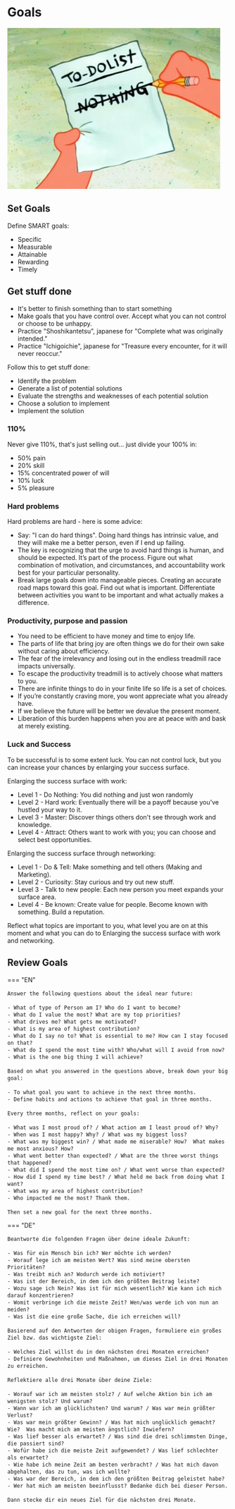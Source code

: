 # Goals

![_goals](_goals.jpg)

## Set Goals

Define SMART goals:

- Specific
- Measurable
- Attainable
- Rewarding
- Timely

## Get stuff done

- It's better to finish something than to start something
- Make goals that you have control over. Accept what you can not control or choose to be unhappy.
- Practice "Shoshikantetsu", japanese for "Complete what was originally intended."
- Practice "Ichigoichie", japanese for "Treasure every encounter, for it will never reoccur."

Follow this to get stuff done:

- Identify the problem
- Generate a list of potential solutions
- Evaluate the strengths and weaknesses of each potential solution
- Choose a solution to implement
- Implement the solution

### 110%

Never give 110%, that's just selling out... just divide your 100% in:

- 50% pain
- 20% skill
- 15% concentrated power of will
- 10% luck
- 5% pleasure

### Hard problems

Hard problems are hard - here is some advice:

- Say: "I can do hard things". Doing hard things has intrinsic value, and they will make me a better person, even if I end up failing.
- The key is recognizing that the urge to avoid hard things is human, and should be expected. It’s part of the process. Figure out what combination of motivation, and circumstances, and accountability work best for your particular personality.
- Break large goals down into manageable pieces. Creating an accurate road maps toward this goal. Find out what is important. Differentiate between activities you want to be important and what actually makes a difference.

### Productivity, purpose and passion

- You need to be efficient to have money and time to enjoy life.
- The parts of life that bring joy are often things we do for their own sake without caring about efficiency.
- The fear of the irrelevancy and losing out in the endless treadmill race impacts universally.
- To escape the productivity treadmill is to actively choose what matters to you.
- There are infinite things to do in your finite life so life is a set of choices.
- If you’re constantly craving more, you wont appreciate what you already have.
- If we believe the future will be better we devalue the present moment.
- Liberation of this burden happens when you are at peace with and bask at merely existing.

### Luck and Success

To be successful is to some extent luck. You can not control luck, but you can increase your chances by enlarging your success surface.

Enlarging the success surface with work:

- Level 1 - Do Nothing: You did nothing and just won randomly
- Level 2 - Hard work: Eventually there will be a payoff because you’ve hustled your way to it.
- Level 3 - Master: Discover things others don't see through work and knowledge.
- Level 4 - Attract: Others want to work with you; you can choose and select best opportunities.

Enlarging the success surface through networking:

- Level 1 - Do & Tell: Make something and tell others (Making and Marketing).
- Level 2 - Curiosity: Stay curious and try out new stuff.
- Level 3 - Talk to new people: Each new person you meet expands your surface area.
- Level 4 - Be known: Create value for people. Become known with something. Build a reputation.

Reflect what topics are important to you, what level you are on at this moment and what you can do to Enlarging the success surface with work and networking.

## Review Goals

=== "EN"

    Answer the following questions about the ideal near future:

    - What of type of Person am I? Who do I want to become?
    - What do I value the most? What are my top priorities?
    - What drives me? What gets me motivated?
    - What is my area of highest contribution?
    - What do I say no to? What is essential to me? How can I stay focused on that?
    - What do I spend the most time with? Who/what will I avoid from now?
    - What is the one big thing I will achieve?

    Based on what you answered in the questions above, break down your big goal:

    - To what goal you want to achieve in the next three months.
    - Define habits and actions to achieve that goal in three months.

    Every three months, reflect on your goals:

    - What was I most proud of? / What action am I least proud of? Why?
    - When was I most happy? Why? / What was my biggest loss?
    - What was my biggest win? / What made me miserable? How?  What makes me most anxious? How?
    - What went better than expected? / What are the three worst things that happened?
    - What did I spend the most time on? / What went worse than expected?
    - How did I spend my time best? / What held me back from doing what I want?
    - What was my area of highest contribution?
    - Who impacted me the most? Thank them.

    Then set a new goal for the next three months.

=== "DE"

    Beantworte die folgenden Fragen über deine ideale Zukunft:

    - Was für ein Mensch bin ich? Wer möchte ich werden?
    - Worauf lege ich am meisten Wert? Was sind meine obersten Prioritäten?
    - Was treibt mich an? Wodurch werde ich motiviert?
    - Was ist der Bereich, in dem ich den größten Beitrag leiste?
    - Wozu sage ich Nein? Was ist für mich wesentlich? Wie kann ich mich darauf konzentrieren?
    - Womit verbringe ich die meiste Zeit? Wen/was werde ich von nun an meiden?
    - Was ist die eine große Sache, die ich erreichen will?

    Basierend auf den Antworten der obigen Fragen, formuliere ein großes Ziel bzw. das wichtigste Ziel:

    - Welches Ziel willst du in den nächsten drei Monaten erreichen?
    - Definiere Gewohnheiten und Maßnahmen, um dieses Ziel in drei Monaten zu erreichen.

    Reflektiere alle drei Monate über deine Ziele:

    - Worauf war ich am meisten stolz? / Auf welche Aktion bin ich am wenigsten stolz? Und warum?
    - Wann war ich am glücklichsten? Und warum? / Was war mein größter Verlust?
    - Was war mein größter Gewinn? / Was hat mich unglücklich gemacht? Wie?  Was macht mich am meisten ängstlich? Inwiefern?
    - Was lief besser als erwartet? / Was sind die drei schlimmsten Dinge, die passiert sind?
    - Wofür habe ich die meiste Zeit aufgewendet? / Was lief schlechter als erwartet?
    - Wie habe ich meine Zeit am besten verbracht? / Was hat mich davon abgehalten, das zu tun, was ich wollte?
    - Was war der Bereich, in dem ich den größten Beitrag geleistet habe?
    - Wer hat mich am meisten beeinflusst? Bedanke dich bei dieser Person.

    Dann stecke dir ein neues Ziel für die nächsten drei Monate.
